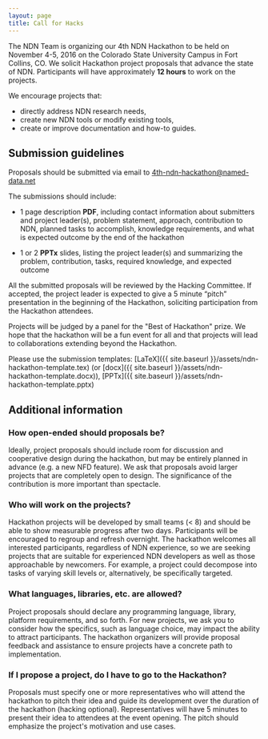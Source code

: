 ```yaml
---
layout: page
title: Call for Hacks
---
```

The NDN Team is organizing our 4th NDN Hackathon to be held on November 4-5, 2016 on the Colorado State University Campus in Fort Collins, CO.  We solicit Hackathon project proposals that advance the state of NDN.  Participants will have approximately **12 hours** to work on the projects.

We encourage projects that:

 - directly address NDN research needs,
 - create new NDN tools or modify existing tools,
 - create or improve documentation and how-to guides.


## Submission guidelines

Proposals should be submitted via email to [4th-ndn-hackathon@named-data.net](mailto:4th-ndn-hackathon@named-data.net?subject=[4th%20NDN%20Hackathon%20Submission])

The submissions should include:

- 1 page description **PDF**, including contact information about submitters and project leader(s), problem statement, approach, contribution to NDN, planned tasks to accomplish, knowledge requirements, and what is expected outcome by the end of the hackathon

- 1 or 2 **PPTx** slides, listing the project leader(s) and summarizing the problem, contribution, tasks, required knowledge, and expected outcome

All the submitted proposals will be reviewed by the Hacking Committee.  If accepted, the project leader is expected to give a 5 minute “pitch” presentation in the beginning of the Hackathon, soliciting participation from the Hackathon attendees.

Projects will be judged by a panel for the "Best of Hackathon" prize. We hope that the hackathon will be a fun event for all and that projects will lead to collaborations extending beyond the Hackathon.

Please use the submission templates: [LaTeX]({{ site.baseurl }}/assets/ndn-hackathon-template.tex) (or [docx]({{ site.baseurl }}/assets/ndn-hackathon-template.docx)), [PPTx]({{ site.baseurl }}/assets/ndn-hackathon-template.pptx)

## Additional information

### How open-ended should proposals be?

Ideally, project proposals should include room for discussion and cooperative design during the hackathon, but may be entirely planned in advance (e.g. a new NFD feature). We ask that proposals avoid larger projects that are completely open to design. The significance of the contribution is more important than spectacle.

### Who will work on the projects?

Hackathon projects will be developed by small teams (< 8) and should be able to show measurable progress after two days. Participants will be encouraged to regroup and refresh overnight. The hackathon welcomes all interested participants, regardless of NDN experience, so we are seeking projects that are suitable for experienced NDN developers as well as those approachable by newcomers. For example, a project could decompose into tasks of varying skill levels or, alternatively, be specifically targeted.

### What languages, libraries, etc. are allowed?

Project proposals should declare any programming language, library, platform requirements, and so forth. For new projects, we ask you to consider how the specifics, such as language choice, may impact the ability to attract participants. The hackathon organizers will provide
proposal feedback and assistance to ensure projects have a concrete path to implementation.

### If I propose a project, do I have to go to the Hackathon?

Proposals must specify one or more representatives who will attend the hackathon to pitch their idea and guide its development over the duration of the hackathon (hacking optional). Representatives will have 5 minutes to present their idea to attendees at the event opening. The pitch should emphasize the project's motivation and use cases.

